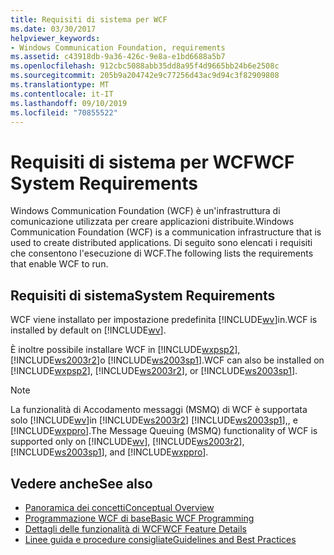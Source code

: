 ```yaml
---
title: Requisiti di sistema per WCF
ms.date: 03/30/2017
helpviewer_keywords:
- Windows Communication Foundation, requirements
ms.assetid: c43918db-9a36-426c-9e8a-e1bd6688a5b7
ms.openlocfilehash: 912cbc5088abb35dd8a95f4d9665bb24b6e2508c
ms.sourcegitcommit: 205b9a204742e9c77256d43ac9d94c3f82909808
ms.translationtype: MT
ms.contentlocale: it-IT
ms.lasthandoff: 09/10/2019
ms.locfileid: "70855522"
---
```

# <a name="wcf-system-requirements"></a><span data-ttu-id="2a1f1-102">Requisiti di sistema per WCF</span><span class="sxs-lookup"><span data-stu-id="2a1f1-102">WCF System Requirements</span></span>

<span data-ttu-id="2a1f1-103">Windows Communication Foundation (WCF) è un'infrastruttura di comunicazione utilizzata per creare applicazioni distribuite.</span><span class="sxs-lookup"><span data-stu-id="2a1f1-103">Windows Communication Foundation (WCF) is a communication infrastructure that is used to create distributed applications.</span></span> <span data-ttu-id="2a1f1-104">Di seguito sono elencati i requisiti che consentono l'esecuzione di WCF.</span><span class="sxs-lookup"><span data-stu-id="2a1f1-104">The following lists the requirements that enable WCF to run.</span></span>

## <a name="system-requirements"></a><span data-ttu-id="2a1f1-105">Requisiti di sistema</span><span class="sxs-lookup"><span data-stu-id="2a1f1-105">System Requirements</span></span>

<span data-ttu-id="2a1f1-106">WCF viene installato per impostazione predefinita [!INCLUDE[wv](../../../includes/wv-md.md)]in.</span><span class="sxs-lookup"><span data-stu-id="2a1f1-106">WCF is installed by default on [!INCLUDE[wv](../../../includes/wv-md.md)].</span></span>

<span data-ttu-id="2a1f1-107">È inoltre possibile installare WCF in [!INCLUDE[wxpsp2](../../../includes/wxpsp2-md.md)], [!INCLUDE[ws2003r2](../../../includes/ws2003r2-md.md)]o [!INCLUDE[ws2003sp1](../../../includes/ws2003sp1-md.md)].</span><span class="sxs-lookup"><span data-stu-id="2a1f1-107">WCF can also be installed on [!INCLUDE[wxpsp2](../../../includes/wxpsp2-md.md)], [!INCLUDE[ws2003r2](../../../includes/ws2003r2-md.md)], or [!INCLUDE[ws2003sp1](../../../includes/ws2003sp1-md.md)].</span></span>

> [!NOTE]
> <span data-ttu-id="2a1f1-108">La funzionalità di Accodamento messaggi (MSMQ) di WCF è supportata solo [!INCLUDE[wv](../../../includes/wv-md.md)]in [!INCLUDE[ws2003r2](../../../includes/ws2003r2-md.md)] [!INCLUDE[ws2003sp1](../../../includes/ws2003sp1-md.md)],, e [!INCLUDE[wxppro](../../../includes/wxppro-md.md)].</span><span class="sxs-lookup"><span data-stu-id="2a1f1-108">The Message Queuing (MSMQ) functionality of WCF is supported only on [!INCLUDE[wv](../../../includes/wv-md.md)], [!INCLUDE[ws2003r2](../../../includes/ws2003r2-md.md)], [!INCLUDE[ws2003sp1](../../../includes/ws2003sp1-md.md)], and [!INCLUDE[wxppro](../../../includes/wxppro-md.md)].</span></span>

## <a name="see-also"></a><span data-ttu-id="2a1f1-109">Vedere anche</span><span class="sxs-lookup"><span data-stu-id="2a1f1-109">See also</span></span>

- [<span data-ttu-id="2a1f1-110">Panoramica dei concetti</span><span class="sxs-lookup"><span data-stu-id="2a1f1-110">Conceptual Overview</span></span>](../../../docs/framework/wcf/conceptual-overview.md)
- [<span data-ttu-id="2a1f1-111">Programmazione WCF di base</span><span class="sxs-lookup"><span data-stu-id="2a1f1-111">Basic WCF Programming</span></span>](../../../docs/framework/wcf/basic-wcf-programming.md)
- [<span data-ttu-id="2a1f1-112">Dettagli delle funzionalità di WCF</span><span class="sxs-lookup"><span data-stu-id="2a1f1-112">WCF Feature Details</span></span>](../../../docs/framework/wcf/feature-details/index.md)
- [<span data-ttu-id="2a1f1-113">Linee guida e procedure consigliate</span><span class="sxs-lookup"><span data-stu-id="2a1f1-113">Guidelines and Best Practices</span></span>](../../../docs/framework/wcf/guidelines-and-best-practices.md)
